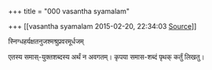 +++
title = "000 vasantha syamalam"

+++
[[vasantha syamalam	2015-02-20, 22:34:03 [Source](https://groups.google.com/g/samskrita/c/LxhAsJ1tXP8)]]



स्निग्धहर्यक्षतनुजश्मश्रुप्रवरमूर्धजम्  

एतस्य समास्-युक्तशब्दस्य अर्थं न अवगतम्। कृपया समास-शब्दं पृथक् कर्तुं लिखतु।

